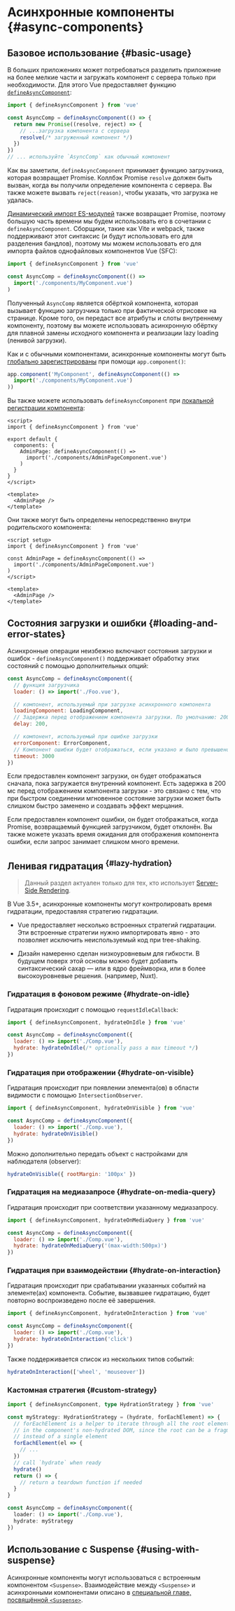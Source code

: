 # Асинхронные компоненты {#async-components}

## Базовое использование {#basic-usage}

В больших приложениях может потребоваться разделить приложение на более мелкие части и загружать компонент с сервера только при необходимости. Для этого Vue предоставляет функцию [`defineAsyncComponent`](/api/general#defineasynccomponent):

```js
import { defineAsyncComponent } from 'vue'

const AsyncComp = defineAsyncComponent(() => {
  return new Promise((resolve, reject) => {
    // ...загрузка компонента с сервера
    resolve(/* загруженный компонент */)
  })
})
// ... используйте `AsyncComp` как обычный компонент
```

Как вы заметили, `defineAsyncComponent` принимает функцию загрузчика, которая возвращает Promise. Коллбэк Promise `resolve` должен быть вызван, когда вы получили определение компонента с сервера. Вы также можете вызвать `reject(reason)`, чтобы указать, что загрузка не удалась.

[Динамический импорт ES-модулей](https://developer.mozilla.org/en-US/docs/Web/JavaScript/Reference/Operators/import) также возвращает Promise, поэтому большую часть времени мы будем использовать его в сочетании с `defineAsyncComponent`. Сборщики, такие как Vite и webpack, также поддерживают этот синтаксис (и будут использовать его для разделения бандлов), поэтому мы можем использовать его для импорта файлов однофайловых компонентов Vue (SFC):

```js
import { defineAsyncComponent } from 'vue'

const AsyncComp = defineAsyncComponent(() =>
  import('./components/MyComponent.vue')
)
```

Полученный `AsyncComp` является обёрткой компонента, которая вызывает функцию загрузчика только при фактической отрисовке на странице. Кроме того, он передаст все атрибуты и слоты внутреннему компоненту, поэтому вы можете использовать асинхронную обёртку для плавной замены исходного компонента и реализации lazy loading (ленивой загрузки).

Как и с обычными компонентами, асинхронные компоненты могут быть [глобально зарегистрированы](/guide/components/registration#global-registration) при помощи `app.component()`:

```js
app.component('MyComponent', defineAsyncComponent(() =>
  import('./components/MyComponent.vue')
))
```

<div class="options-api">

Вы также можете использовать `defineAsyncComponent` при [локальной регистрации компонента](/guide/components/registration.html#local-registration):

```vue
<script>
import { defineAsyncComponent } from 'vue'

export default {
  components: {
    AdminPage: defineAsyncComponent(() =>
      import('./components/AdminPageComponent.vue')
    )
  }
}
</script>

<template>
  <AdminPage />
</template>
```

</div>

<div class="composition-api">

Они также могут быть определены непосредственно внутри родительского компонента:

```vue
<script setup>
import { defineAsyncComponent } from 'vue'

const AdminPage = defineAsyncComponent(() =>
  import('./components/AdminPageComponent.vue')
)
</script>

<template>
  <AdminPage />
</template>
```

</div>

## Состояния загрузки и ошибки {#loading-and-error-states}

Асинхронные операции неизбежно включают состояния загрузки и ошибок - `defineAsyncComponent()` поддерживает обработку этих состояний с помощью дополнительных опций:

```js
const AsyncComp = defineAsyncComponent({
  // функция загрузчика
  loader: () => import('./Foo.vue'),

  // компонент, используемый при загрузке асинхронного компонента
  loadingComponent: LoadingComponent,
  // Задержка перед отображением компонента загрузки. По умолчанию: 200 мс.
  delay: 200,

  // компонент, используемый при ошибке загрузки
  errorComponent: ErrorComponent,
  // Компонент ошибки будет отображаться, если указано и было превышено время ожидания. По умолчанию: Infinity.
  timeout: 3000
})
```

Если предоставлен компонент загрузки, он будет отображаться сначала, пока загружается внутренний компонент. Есть задержка в 200 мс перед отображением компонента загрузки - это связано с тем, что при быстром соединении мгновенное состояние загрузки может быть слишком быстро заменено и создавать эффект мерцания.

Если предоставлен компонент ошибки, он будет отображаться, когда Promise, возвращаемый функцией загрузчиком, будет отклонён. Вы также можете указать время ожидания для отображения компонента ошибки, если запрос занимает слишком много времени.

## Ленивая гидратация <sup class="vt-badge" data-text="3.5+" /> {#lazy-hydration}

> Данный раздел актуален только для тех, кто использует [Server-Side Rendering](/guide/scaling-up/ssr).

В Vue 3.5+, асинхронные компоненты могут контролировать время гидратации, предоставляя стратегию гидратации.

- Vue предоставляет несколько встроенных стратегий гидратации. Эти встроенные стратегии нужно импортировать явно - это позволяет исключить неиспользуемый код при tree-shaking.

- Дизайн намеренно сделан низкоуровневым для гибкости. В будущем поверх этой основы можно будет добавить синтаксический сахар — или в ядро фреймворка, или в более высокоуровневые решения. (например, Nuxt).

### Гидратация в фоновом режиме {#hydrate-on-idle}

Гидратация происходит с помощью `requestIdleCallback`:

```js
import { defineAsyncComponent, hydrateOnIdle } from 'vue'

const AsyncComp = defineAsyncComponent({
  loader: () => import('./Comp.vue'),
  hydrate: hydrateOnIdle(/* optionally pass a max timeout */)
})
```

### Гидратация при отображении {#hydrate-on-visible}

Гидратация происходит при появлении элемента(ов) в области видимости с помощью `IntersectionObserver`.

```js
import { defineAsyncComponent, hydrateOnVisible } from 'vue'

const AsyncComp = defineAsyncComponent({
  loader: () => import('./Comp.vue'),
  hydrate: hydrateOnVisible()
})
```

Можно дополнительно передать объект с настройками для наблюдателя (observer):

```js
hydrateOnVisible({ rootMargin: '100px' })
```

### Гидратация на медиазапросе {#hydrate-on-media-query}

Гидратация происходит при соответствии указанному медиазапросу.

```js
import { defineAsyncComponent, hydrateOnMediaQuery } from 'vue'

const AsyncComp = defineAsyncComponent({
  loader: () => import('./Comp.vue'),
  hydrate: hydrateOnMediaQuery('(max-width:500px)')
})
```

### Гидратация при взаимодействии {#hydrate-on-interaction}

Гидратация происходит при срабатывании указанных событий на элементе(ах) компонента. Событие, вызвавшее гидратацию, будет повторно воспроизведено после её завершения.

```js
import { defineAsyncComponent, hydrateOnInteraction } from 'vue'

const AsyncComp = defineAsyncComponent({
  loader: () => import('./Comp.vue'),
  hydrate: hydrateOnInteraction('click')
})
```

Также поддерживается список из нескольких типов событий:

```js
hydrateOnInteraction(['wheel', 'mouseover'])
```

### Кастомная стратегия {#custom-strategy}

```ts
import { defineAsyncComponent, type HydrationStrategy } from 'vue'

const myStrategy: HydrationStrategy = (hydrate, forEachElement) => {
  // forEachElement is a helper to iterate through all the root elements
  // in the component's non-hydrated DOM, since the root can be a fragment
  // instead of a single element
  forEachElement(el => {
    // ...
  })
  // call `hydrate` when ready
  hydrate()
  return () => {
    // return a teardown function if needed
  }
}

const AsyncComp = defineAsyncComponent({
  loader: () => import('./Comp.vue'),
  hydrate: myStrategy
})
```

## Использование с Suspense {#using-with-suspense}

Асинхронные компоненты могут использоваться с встроенным компонентом `<Suspense>`. Взаимодействие между `<Suspense>` и асинхронными компонентами описано в [специальной главе, посвящённой `<Suspense>`](/guide/built-ins/suspense.html).
